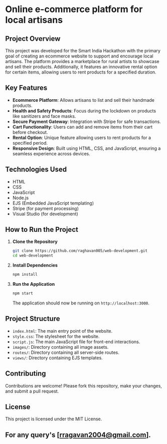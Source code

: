 # Online e-commerce platform for local artisans

## Project Overview
This project was developed for the Smart India Hackathon with the primary goal of creating an ecommerce website to support and encourage local artisans. The platform provides a marketplace for rural artists to showcase and sell their products. Additionally, it features an innovative rental option for certain items, allowing users to rent products for a specified duration.

## Key Features
- **Ecommerce Platform**: Allows artisans to list and sell their handmade products.
- **Health and Safety Products**: Focus during the lockdown on products like sanitizers and face masks.
- **Secure Payment Gateway**: Integration with Stripe for safe transactions.
- **Cart Functionality**: Users can add and remove items from their cart before checkout.
- **Rental Option**: Unique feature allowing users to rent products for a specified period.
- **Responsive Design**: Built using HTML, CSS, and JavaScript, ensuring a seamless experience across devices.

## Technologies Used
- HTML
- CSS
- JavaScript
- Node.js
- EJS (Embedded JavaScript templating)
- Stripe (for payment processing)
- Visual Studio (for development)

## How to Run the Project
1. **Clone the Repository**
    ```sh
    git clone https://github.com/raghavan005/web-development.git
    cd web-development
    ```

2. **Install Dependencies**
    ```sh
    npm install
    ```

3. **Run the Application**
    ```sh
    npm start
    ```
   The application should now be running on `http://localhost:3000`.

## Project Structure
- `index.html`: The main entry point of the website.
- `style.css`: The stylesheet for the website.
- `script.js`: The main JavaScript file for front-end interactions.
- `images/`: Directory containing all image assets.
- `routes/`: Directory containing all server-side routes.
- `views/`: Directory containing EJS templates.

## Contributing
Contributions are welcome! Please fork this repository, make your changes, and submit a pull request.

## License
This project is licensed under the MIT License.

For any query's [rragavan2004@gmail.com].
---
